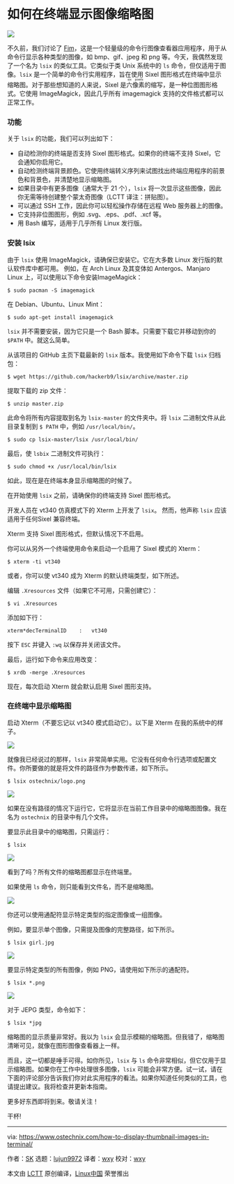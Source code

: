 [#]: collector: (lujun9972)
[#]: translator: (wxy)
[#]: reviewer: (wxy)
[#]: publisher: (wxy)
[#]: url: (https://linux.cn/article-10538-1.html)
[#]: subject: (How To Display Thumbnail Images In Terminal)
[#]: via: (https://www.ostechnix.com/how-to-display-thumbnail-images-in-terminal/)
[#]: author: (SK https://www.ostechnix.com/author/sk/)

如何在终端显示图像缩略图
======

![](https://www.ostechnix.com/wp-content/uploads/2019/01/lsix-720x340.png)

不久前，我们讨论了 [Fim][1]，这是一个轻量级的命令行图像查看器应用程序，用于从命令行显示各种类型的图像，如 bmp、gif、jpeg 和 png 等。今天，我偶然发现了一个名为 `lsix` 的类似工具。它类似于类 Unix 系统中的 `ls` 命令，但仅适用于图像。`lsix` 是一个简单的命令行实用程序，旨在使用 Sixel 图形格式在终端中显示缩略图。对于那些想知道的人来说，Sixel 是<ruby>六像素<rt>six pixels</rt></ruby>的缩写，是一种位图图形格式。它使用 ImageMagick，因此几乎所有 imagemagick 支持的文件格式都可以正常工作。

### 功能

关于 `lsix` 的功能，我们可以列出如下：

* 自动检测你的终端是否支持 Sixel 图形格式。如果你的终端不支持 Sixel，它会通知你启用它。
* 自动检测终端背景颜色。它使用终端转义序列来试图找出终端应用程序的前景色和背景色，并清楚地显示缩略图。
* 如果目录中有更多图像（通常大于 21 个），`lsix` 将一次显示这些图像，因此你无需等待创建整个蒙太奇图像（LCTT 译注：拼贴图）。
* 可以通过 SSH 工作，因此你可以轻松操作存储在远程 Web 服务器上的图像。
* 它支持非位图图形，例如 .svg、.eps、.pdf、.xcf 等。
* 用 Bash 编写，适用于几乎所有 Linux 发行版。

### 安装 lsix

由于 `lsix` 使用 ImageMagick，请确保已安装它。它在大多数 Linux 发行版的默认软件库中都可用。 例如，在 Arch Linux 及其变体如 Antergos、Manjaro Linux 上，可以使用以下命令安装ImageMagick：

```
$ sudo pacman -S imagemagick
```

在 Debian、Ubuntu、Linux Mint：

```
$ sudo apt-get install imagemagick
```

`lsix` 并不需要安装，因为它只是一个 Bash 脚本。只需要下载它并移动到你的 `$PATH` 中。就这么简单。

从该项目的 GitHub 主页下载最新的 `lsix` 版本。我使用如下命令下载 `lsix` 归档包：

```
$ wget https://github.com/hackerb9/lsix/archive/master.zip
```

提取下载的 zip 文件：

```
$ unzip master.zip
```

此命令将所有内容提取到名为 `lsix-master` 的文件夹中。将 `lsix` 二进制文件从此目录复制到 `$ PATH` 中，例如 `/usr/local/bin/`。

```
$ sudo cp lsix-master/lsix /usr/local/bin/
```

最后，使 `lsbix` 二进制文件可执行：

```
$ sudo chmod +x /usr/local/bin/lsix
```

如此，现在是在终端本身显示缩略图的时候了。

在开始使用 `lsix` 之前，请确保你的终端支持 Sixel 图形格式。

开发人员在 vt340 仿真模式下的 Xterm 上开发了 `lsix`。 然而，他声称 `lsix` 应该适用于任何Sixel 兼容终端。

Xterm 支持 Sixel 图形格式，但默认情况下不启用。

你可以从另外一个终端使用命令来启动一个启用了 Sixel 模式的 Xterm：

```
$ xterm -ti vt340
```

或者，你可以使 vt340 成为 Xterm 的默认终端类型，如下所述。

编辑 `.Xresources` 文件（如果它不可用，只需创建它）：

```
$ vi .Xresources
```

添加如下行：

```
xterm*decTerminalID    :   vt340
```

按下 `ESC` 并键入 `:wq` 以保存并关闭该文件。

最后，运行如下命令来应用改变：

```
$ xrdb -merge .Xresources
```

现在，每次启动 Xterm 就会默认启用 Sixel 图形支持。

### 在终端中显示缩略图

启动 Xterm（不要忘记以 vt340 模式启动它）。以下是 Xterm 在我的系统中的样子。

![](https://www.ostechnix.com/wp-content/uploads/2019/01/xterm-1.png)

就像我已经说过的那样，`lsix` 非常简单实用。它没有任何命令行选项或配置文件。你所要做的就是将文件的路径作为参数传递，如下所示。

```
$ lsix ostechnix/logo.png
```

![](https://www.ostechnix.com/wp-content/uploads/2019/01/lsix-4.png)

如果在没有路径的情况下运行它，它将显示在当前工作目录中的缩略图图像。我在名为 `ostechnix` 的目录中有几个文件。

要显示此目录中的缩略图，只需运行：

```
$ lsix
```

![](https://www.ostechnix.com/wp-content/uploads/2019/01/lsix-1.png)

看到了吗？所有文件的缩略图都显示在终端里。

如果使用 `ls` 命令，则只能看到文件名，而不是缩略图。

![][3]

你还可以使用通配符显示特定类型的指定图像或一组图像。

例如，要显示单个图像，只需提及图像的完整路径，如下所示。

```
$ lsix girl.jpg
```

![](https://www.ostechnix.com/wp-content/uploads/2019/01/lsix-2.png)

要显示特定类型的所有图像，例如 PNG，请使用如下所示的通配符。

```
$ lsix *.png
```

![][4]

对于 JEPG 类型，命令如下：

```
$ lsix *jpg
```

缩略图的显示质量非常好。我以为 `lsix` 会显示模糊的缩略图。但我错了，缩略图清晰可见，就像在图形图像查看器上一样。

而且，这一切都是唾手可得。如你所见，`lsix` 与 `ls` 命令非常相似，但它仅用于显示缩略图。如果你在工作中处理很多图像，`lsix` 可能会非常方便。试一试，请在下面的评论部分告诉我们你对此实用程序的看法。如果你知道任何类似的工具，也请提出建议。我将检查并更新本指南。

更多好东西即将到来。敬请关注！

干杯!

--------------------------------------------------------------------------------

via: https://www.ostechnix.com/how-to-display-thumbnail-images-in-terminal/

作者：[SK][a]
选题：[lujun9972][b]
译者：[wxy](https://github.com/wxy)
校对：[wxy](https://github.com/wxy)

本文由 [LCTT](https://github.com/LCTT/TranslateProject) 原创编译，[Linux中国](https://linux.cn/) 荣誉推出

[a]: https://www.ostechnix.com/author/sk/
[b]: https://github.com/lujun9972
[1]: https://www.ostechnix.com/how-to-display-images-in-the-terminal/
[2]: data:image/gif;base64,R0lGODlhAQABAIAAAAAAAP///yH5BAEAAAAALAAAAAABAAEAAAIBRAA7
[3]: http://www.ostechnix.com/wp-content/uploads/2019/01/ls-command-1.png
[4]: http://www.ostechnix.com/wp-content/uploads/2019/01/lsix-3.png

